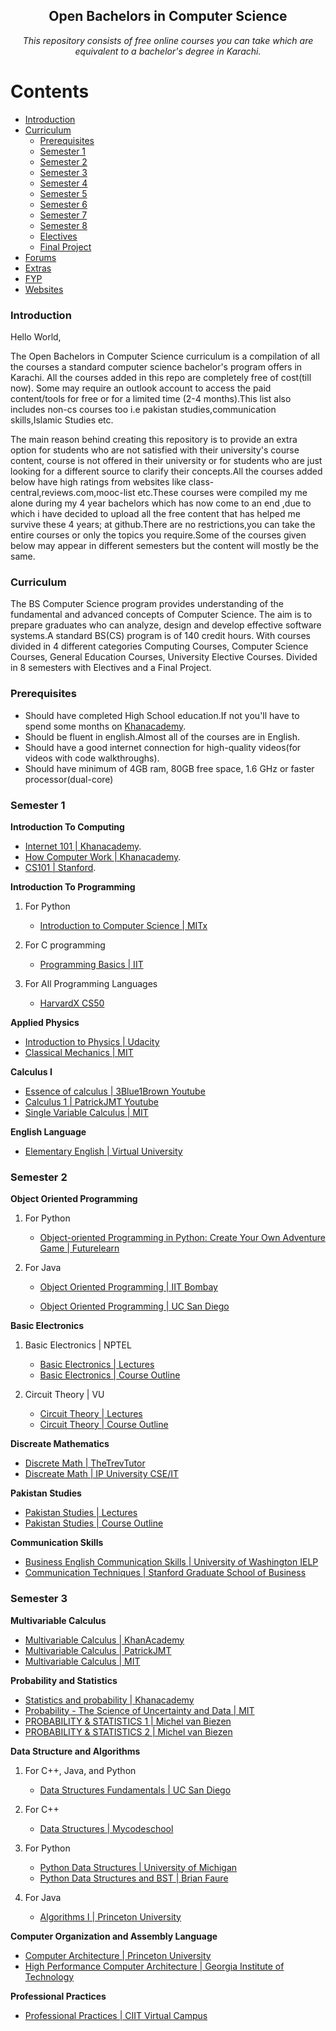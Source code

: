 <h2 align="center" >Open Bachelors in Computer Science </h2>
<p align="center"><i>
  This repository consists of free online courses you can take which are equivalent to a bachelor's degree in Karachi.</i>
</p>

# Contents

- [Introduction](#introduction)
- [Curriculum](#curriculum)
  - [Prerequisites](#prerequisites)
  - [Semester 1](#semester-1)
  - [Semester 2](#semester-2)
  - [Semester 3](#semester-3)
  - [Semester 4](#)
  - [Semester 5](#)
  - [Semester 6](#)
  - [Semester 7](#)
  - [Semester 8](#)
  - [Electives](#)
  - [Final Project](#)
- [Forums](#)
- [Extras](#)
- [FYP](#)
- [Websites](#)

### Introduction

Hello World,

The Open Bachelors in Computer Science curriculum is a compilation of all the courses a standard computer science bachelor's program offers in Karachi. All the courses added in this repo are completely free of cost(till now). Some may require an outlook account to access the paid content/tools for free or for a limited time (2-4 months).This list also includes non-cs courses too i.e pakistan studies,communication skills,Islamic Studies etc.

The main reason behind creating this repository is to provide an extra option for students who are not satisfied with their university's course content, course is not offered in their university or for students who are just looking for a different source to clarify their concepts.All the courses added below have high ratings from websites like class-central,reviews.com,mooc-list etc.These courses were compiled my me alone during my 4 year bachelors which has now come to an end ,due to which i have decided to upload all the free content that has helped me survive these 4 years; at github.There are no restrictions,you can take the entire courses or only the topics you require.Some of the courses given below may appear in different semesters but the content will mostly be the same.

### Curriculum

The BS Computer Science program provides understanding of the fundamental and advanced concepts of Computer Science. The aim is to prepare graduates who can analyze, design and develop effective software systems.A standard BS(CS) program is of 140 credit hours. With courses divided in 4 different categories Computing Courses, Computer Science Courses, General Education Courses, University Elective Courses. Divided in 8 semesters with Electives and a Final Project.

### Prerequisites
  - Should have completed High School education.If not you'll have to spend some months on [Khanacademy](https://www.khanacademy.org/).
  - Should be fluent in english.Almost all of the courses are in English.
  - Should have a good internet connection for high-quality videos(for videos with code walkthroughs).
  - Should have minimum of 4GB ram, 80GB free space, 1.6 GHz or faster processor(dual-core)

### Semester 1

**Introduction To Computing**
  
   - [Internet 101 | Khanacademy](https://www.khanacademy.org/computing/computer-science/internet-intro).
   - [How Computer Work | Khanacademy](https://www.khanacademy.org/computing/computer-science/how-computers-work2).
   - [CS101 | Stanford](https://lagunita.stanford.edu/courses/Engineering/CS101/Summer2014/about).

**Introduction To Programming**

1. For Python

     - [Introduction to Computer Science | MITx](https://www.edx.org/course/introduction-computer-science-mitx-6-00-1x-11)
  
2. For C programming

      - [Programming Basics | IIT](https://www.edx.org/course/programming-basics?source=aw&awc=6798_1528906423_b242accde268c243ea5321a6de79f08c)
  
3. For All Programming Languages
   
      - [HarvardX CS50](https://courses.edx.org/courses/course-v1:HarvardX+CS50+X/course/ )
  
**Applied Physics**

- [Introduction to Physics | Udacity](https://www.udacity.com/course/intro-to-physics--ph100)
- [Classical Mechanics | MIT](https://ocw.mit.edu/courses/physics/8-01sc-classical-mechanics-fall-2016/index.htm)

**Calculus I**
  - [Essence of calculus | 3Blue1Brown Youtube](https://www.youtube.com/playlist?list=PLZHQObOWTQDMsr9K-rj53DwVRMYO3t5Yr)
  - [Calculus 1 | PatrickJMT Youtube](https://www.youtube.com/playlist?list=PL58C7BA6C14FD8F48)
  - [Single Variable Calculus | MIT](https://ocw.mit.edu/courses/mathematics/18-01sc-single-variable-calculus-fall-2010/index.htm)
  
**English Language**
  - [Elementary English | Virtual University](https://www.youtube.com/playlist?list=PLKyB9RYzaFRjTPgVJzCrVC_izgiVR3SvV)
      
### Semester 2
   
**Object Oriented Programming**

1. For Python

    - [Object-oriented Programming in Python: Create Your Own Adventure Game | Futurelearn](https://www.futurelearn.com/courses/object-oriented-principles)
  
2. For Java
  
    - [Object Oriented Programming | IIT Bombay](https://www.edx.org/course/object-oriented-programming?source=aw&awc=6798_1528996031_2993aacc057471e67e43845b7592a243&utm_source=aw&utm_medium=affiliate_partner&utm_content=text-link&utm_term=301045_https%3A%2F%2Fwww.class-central.com%2FP)
  
    - [Object Oriented Programming | UC San Diego](https://www.coursera.org/learn/object-oriented-java?siteID=SAyYsTvLiGQ-ZmE2wVgxLPh1hnNeM._Nzg&utm_content=10&utm_medium=partners&utm_source=linkshare&utm_campaign=SAyYsTvLiGQ)
  
**Basic Electronics**

1. Basic Electronics | NPTEL

   - [Basic Electronics | Lectures](https://onlinecourses.nptel.ac.in/noc18_ee10/preview)
   - [Basic Electronics | Course Outline](https://www.youtube.com/playlist?list=PLzJaFd3A7DZsA8xZg3tgoshboIIBY98cB)

2. Circuit Theory | VU

   - [Circuit Theory | Lectures](https://www.youtube.com/playlist?list=PL72FC7D3035D64E75)
   - [Circuit Theory | Course Outline](http://ocw.vu.edu.pk/CourseOverview.aspx?cat=Physics&course=PHY301)

**Discreate Mathematics**

- [Discrete Math | TheTrevTutor](https://www.youtube.com/playlist?list=PLDDGPdw7e6Ag1EIznZ-m-qXu4XX3A0cIz)
- [Discreate Math | IP University CSE/IT](https://www.youtube.com/watch?v=v3sN2bHnbk0&t=0s&list=PLG9aCp4uE-s0vnFDwrmKRBxxkSzuUv6TF&index=6)

**Pakistan Studies**

   - [Pakistan Studies | Lectures](https://www.youtube.com/watch?v=dCruT4g-1xw&list=PL728DC4B0EDBC8E04)
   - [Pakistan Studies | Course Outline](http://ocw.vu.edu.pk/CourseDetails.aspx?cat=humanities+distribution&course=pak301)
   

**Communication Skills**
   - [Business English Communication Skills | University of Washington IELP](https://www.youtube.com/playlist?list=PLxbzwyOnbv4fl5u6GJ97TqJfDsU0hfXq4)
   - [Communication Techniques | Stanford Graduate School of Business](https://www.youtube.com/watch?v=HAnw168huqA)
   
### Semester 3

**Multivariable Calculus**

- [Multivariable Calculus | KhanAcademy](https://www.khanacademy.org/math/multivariable-calculus)
- [Multivariable Calculus | PatrickJMT](https://www.youtube.com/playlist?list=PLF83D74BA4DE75897)
- [Multivariable Calculus | MIT](https://ocw.mit.edu/courses/mathematics/18-02sc-multivariable-calculus-fall-2010/) 

**Probability and Statistics**

   - [Statistics and probability | Khanacademy](https://www.khanacademy.org/math/statistics-probability)
   - [Probability - The Science of Uncertainty and Data | MIT](https://www.edx.org/course/probability-the-science-of-uncertainty-and-data)
   - [PROBABILITY & STATISTICS 1 | Michel van Biezen](https://www.youtube.com/playlist?list=PLX2gX-ftPVXUWwTzAkOhBdhplvz0fByqV)
   - [PROBABILITY & STATISTICS 2 | Michel van Biezen](https://www.youtube.com/playlist?list=PLX2gX-ftPVXXkFVwtkb1cKKJXHEn7Sxld)

**Data Structure and Algorithms**

1. For C++, Java, and Python

   - [Data Structures Fundamentals | UC San Diego](https://www.edx.org/course/data-structures-fundamentals-uc-san-diegox-algs201x)

2. For C++
   - [Data Structures | Mycodeschool](https://www.youtube.com/playlist?list=PL2_aWCzGMAwI3W_JlcBbtYTwiQSsOTa6P)
 
3. For Python
   - [Python Data Structures | University of Michigan](https://www.coursera.org/learn/python-data)
   - [Python Data Structures and BST | Brian Faure](https://www.youtube.com/playlist?list=PLEJyjB1oGzx3iTZvOVedkT8nZ2cG105U7)
   
4. For Java
   - [Algorithms I | Princeton University](https://www.coursera.org/learn/algorithms-part1)
   
**Computer Organization and Assembly Language**

- [Computer Architecture | Princeton University](https://www.coursera.org/learn/comparch)
- [High Performance Computer Architecture | Georgia Institute of Technology](https://www.udacity.com/course/high-performance-computer-architecture--ud007)

**Professional Practices**

- [Professional Practices | CIIT Virtual Campus](https://www.udacity.com/course/high-performance-computer-architecture--ud007)

